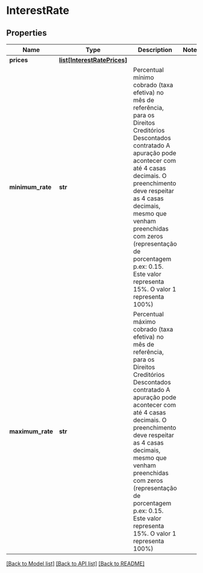 # InterestRate

## Properties
Name | Type | Description | Notes
------------ | ------------- | ------------- | -------------
**prices** | [**list[InterestRatePrices]**](InterestRatePrices.md) |  | 
**minimum_rate** | **str** | Percentual mínimo cobrado (taxa efetiva) no mês de referência, para os Direitos Creditórios Descontados contratado  A apuração pode acontecer com até 4 casas decimais. O preenchimento deve respeitar as 4 casas decimais, mesmo que venham preenchidas com zeros (representação de porcentagem p.ex: 0.15. Este valor representa 15%. O valor 1 representa 100%)  | 
**maximum_rate** | **str** | Percentual máximo cobrado (taxa efetiva) no mês de referência, para os Direitos Creditórios Descontados contratado  A apuração pode acontecer com até 4 casas decimais. O preenchimento deve respeitar as 4 casas decimais, mesmo que venham preenchidas com zeros (representação de porcentagem p.ex: 0.15. Este valor representa 15%. O valor 1 representa 100%)  | 

[[Back to Model list]](../README.md#documentation-for-models) [[Back to API list]](../README.md#documentation-for-api-endpoints) [[Back to README]](../README.md)

